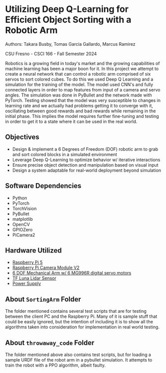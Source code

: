 # Utilizing Deep Q-Learning for Efficient Object Sorting with a Robotic Arm
Authors: Takara Busby, Tomas Garcia Gallardo, Marcus Ramirez

CSU Fresno - CSCI 166 - Fall Semester 2024

Robotics is a growing field in today's market and the growing capabilities of machine learning has been a major boon for it.  In this project we attempt to create a neural network that can control a robotic arm comprised of six servos to sort colored cubes.  To do this we used Deep Q Learning and a simulation for the training of the model.  The model used CNN's and fully connected layers in order to map features from input of a camera and servo angles.  The simulation was done in PyBullet and the network made with PyTorch.  Testing showed that the model was very susceptible to changes in learning rate and we actually had problems getting it to converge with it, oscillating between good rewards and bad rewards while remaining in the initial phase.  This implies the model requires further fine-tuning and testing in order to get it to a state where it can be used in the real world.

## Objectives
- Design & implement a 6 Degrees of Freedom (DOF) robotic arm to grab and sort colored blocks in a simulated environment
- Leverage Deep Q-Learning to optimize behavior w/ iterative interactions
- Ensure precise object detection and manipulation based on visual input
- Design a system adaptable for real-world deployment beyond simulation

    
## Software Dependencies
 - Python
 - PyTorch
 - TorchVision
 - PyBullet
 - matplotlib
 - OpenCV
 - GPIOZero
 - PiCamera2

## Hardware Utilized
 - [Raspberry Pi 5](https://www.raspberrypi.com/products/raspberry-pi-5/)
 - [Raspberry Pi Camera Module V2](https://www.raspberrypi.com/products/camera-module-v2/)
 - [6 DOF Mechanical Arm w/ 6 MG996R digital servo motors](https://www.amazon.com/Mechanical-Programmable-Manipulator-Parameter-Industrial/dp/B0B1368WN1?_encoding=UTF8&pd_rd_i=B0B1368WN1&pd_rd_w=zN26W&content-id=amzn1.sym.5334573a-029b-477d-a49c-2bbdfe16b2cb&pf_rd_p=5334573a-029b-477d-a49c-2bbdfe16b2cb&pf_rd_r=9ZQX3MFBXTJ13WV4JQ1A&pd_rd_wg=6NhHz&pd_rd_r=87a46c1a-eb4d-4331-aba9-f906f2583bd0)
 - [TF Luna Lidar Sensor](https://www.amazon.com/Benewake-TF-Luna-Single-Point-Ranging-Interface/dp/B086MJQSLR)
 - [Power Supply](https://www.amazon.com/Zeee-Battery-3600mAh-Connector-Associated/dp/B0B8YXSY35?dib=eyJ2IjoiMSJ9.wg0HEr1b7FZK-74krDku93LF9nW6C4_ZEmNfs_D2nXO154CX5RTnNxNyByEGle9HDYRZpg9BVhjIJCqiJJateSzBgzWMbCzKvYuG2kmoJJWYBI8dkWbYbRNN1XakCmVYGJ2SSX6oB08fcJBt9dg2gp6mCEoc3pUO0Ys36YEWTFPjbcGPKEpxS0Z8IPeFfI5dHK9O_p1e4v7WcOGLDSidGZpIiGFdu74gjUzRitGPxOtzWV0Dv6BCcf7bGBP7tRZ4S1PHdC18Zd-XTEMd3TT5WoWlkAydkuEXKdbGqpl_FSQ.ionJckw7DwCykVPUFtur77HxghyUZR8od9i4w5W3coU&dib_tag=se&keywords=7.2v+rc+battery&qid=1732057157&sr=8-8)

## About `SortingArm` Folder
The folder mentioned contains several test scripts that are for testing between the client PC and the Raspberry Pi.  Many of it is sample stuff that could be easily ignored, but the intention of including it is to show all the algorithms taken into consideration for implementation in real world testing.

## About `throwaway_code` Folder
The folder mentioned above also contains test scripts, but for loading a sample URDF file of the robot arm in a pybullet simulation.  It attempts to train the robot with a PPO algorithm, albeit faulty.

